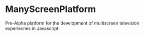 # ManyScreenPlatform
Pre-Alpha platform for the development of multiscreen television experiecnes in Javascript. 

